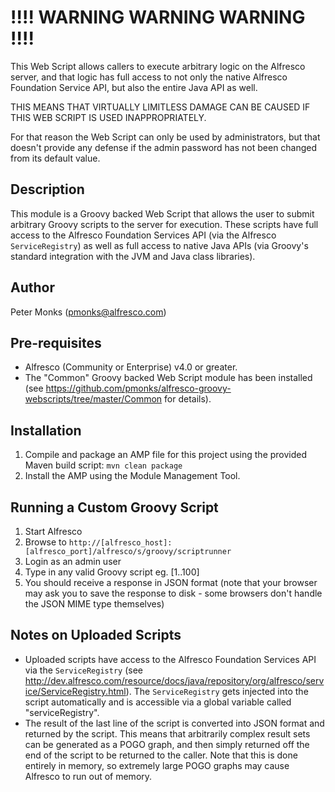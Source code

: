 # !!!! WARNING WARNING WARNING !!!!
This Web Script allows callers to execute arbitrary logic on the Alfresco server, and that logic has full access to not only the native Alfresco Foundation Service API, but also the entire Java API as well.

THIS MEANS THAT VIRTUALLY LIMITLESS DAMAGE CAN BE CAUSED IF THIS WEB SCRIPT IS USED INAPPROPRIATELY.

For that reason the Web Script can only be used by administrators, but that doesn't provide any defense if the admin password has not been changed from its default value.

## Description
This module is a Groovy backed Web Script that allows the user to submit arbitrary Groovy scripts to the server for execution.  These scripts have full access to the Alfresco Foundation Services API (via the Alfresco ```ServiceRegistry```) as well as full access to native Java APIs (via Groovy's standard integration with the JVM and Java class libraries).

## Author
Peter Monks (pmonks@alfresco.com)

## Pre-requisites
* Alfresco (Community or Enterprise) v4.0 or greater.
* The "Common" Groovy backed Web Script module has been installed (see https://github.com/pmonks/alfresco-groovy-webscripts/tree/master/Common for details).

## Installation
1. Compile and package an AMP file for this project using the provided Maven build script:
      ```mvn clean package```
2. Install the AMP using the Module Management Tool.

## Running a Custom Groovy Script
1. Start Alfresco
2. Browse to ```http://[alfresco_host]:[alfresco_port]/alfresco/s/groovy/scriptrunner```
3. Login as an admin user
4. Type in any valid Groovy script eg. [1..100]
5. You should receive a response in JSON format (note that your browser may ask you to save the response to disk - some browsers don't handle the JSON MIME type themselves)

## Notes on Uploaded Scripts
* Uploaded scripts have access to the Alfresco Foundation Services API via the ```ServiceRegistry``` (see http://dev.alfresco.com/resource/docs/java/repository/org/alfresco/service/ServiceRegistry.html). The ```ServiceRegistry``` gets injected into the script automatically and is accessible via a global variable called "serviceRegistry".
* The result of the last line of the script is converted into JSON format and returned by the script.  This means that arbitrarily complex result sets can be generated as a POGO graph, and then simply returned off the end of the script to be returned to the caller.  Note that this is done entirely in memory, so extremely large POGO graphs may cause Alfresco to run out of memory.
